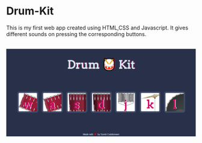 # Drum-Kit
This is my first web app created using HTML,CSS and Javascript. It gives different sounds on pressing the corresponding buttons.

<br>
<img src="images/website.png" alt="Prototype">
